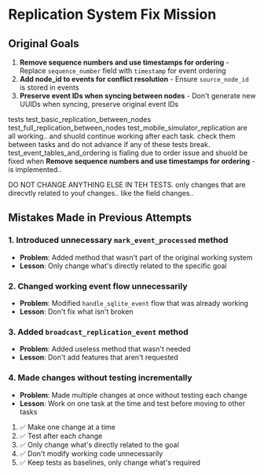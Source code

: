 # Replication System Fix Mission

## Original Goals
1. **Remove sequence numbers and use timestamps for ordering** - Replace `sequence_number` field with `timestamp` for event ordering
2. **Add node_id to events for conflict resolution** - Ensure `source_node_id` is stored in events
3. **Preserve event IDs when syncing between nodes** - Don't generate new UUIDs when syncing, preserve original event IDs
  

tests
test_basic_replication_between_nodes
test_full_replication_between_nodes
test_mobile_simulator_replication
are all working.. and shuold continue working after each task.
check them between tasks and do not advance if any of these tests break.
test_event_tables_and_ordering is fialing due to order issue and shuold be fixed when  **Remove sequence numbers and use timestamps for ordering** -  is implemented..

DO NOT CHANGE ANYTHING ELSE IN TEH TESTS. only changes that are direcvtly related to youf changes.. like the field changes.. 

## Mistakes Made in Previous Attempts

### 1. **Introduced unnecessary `mark_event_processed` method**
- **Problem**: Added method that wasn't part of the original working system
- **Lesson**: Only change what's directly related to the specific goal
 

### 2. **Changed working event flow unnecessarily**
- **Problem**: Modified `handle_sqlite_event` flow that was already working
- **Lesson**: Don't fix what isn't broken
 

### 3. **Added `broadcast_replication_event` method**
- **Problem**: Added useless method that wasn't needed
- **Lesson**: Don't add features that aren't requested
 

### 4. **Made changes without testing incrementally**
- **Problem**: Made multiple changes at once without testing each change
- **Lesson**: Work on one task at the time and test before moving to other tasks
 

 
1. ✅ Make one change at a time
2. ✅ Test after each change
3. ✅ Only change what's directly related to the goal
4. ✅ Don't modify working code unnecessarily
5. ✅ Keep tests as baselines, only change what's required
 